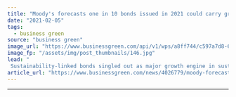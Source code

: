 ```yaml
---
title: "Moody's forecasts one in 10 bonds issued in 2021 could carry green, sustainable, or social labels"
date: "2021-02-05"
tags: 
  - business green
source: "business green"
image_url: "https://www.businessgreen.com/api/v1/wps/a8ff744/c597a7d8-6045-431f-a07a-8dc793669ae2/6/1178329-Wind-721-445-185x114.jpg"
image_fp: "/assets/img/post_thumbnails/146.jpg"
lead: "
 Sustainability-linked bonds singled out as major growth engine in sustainable debt market by the US credit ratings agency and European bank SEB  ..."
article_url: "https://www.businessgreen.com/news/4026779/moody-forecasts-bonds-issued-2021-carry-green-sustainable-social-labels"
---
```


---
